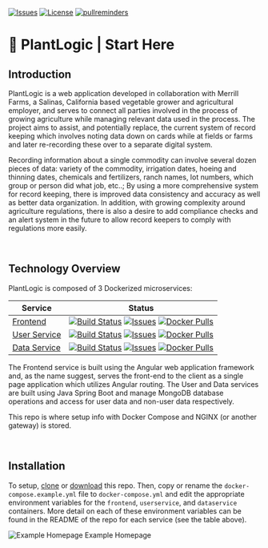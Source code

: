 [![Issues](https://img.shields.io/github/issues/plantlogic/start-here.svg?style=flat)](https://github.com/plantlogic/start-here/issues) [![License](https://img.shields.io/github/license/plantlogic/start-here.svg?style=flat)](https://github.com/plantlogic/start-here/blob/master/LICENSE) [![pullreminders](https://pullreminders.com/badge.svg)](https://pullreminders.com?ref=badge)
# 🌱 PlantLogic | Start Here

## **Introduction**

PlantLogic is a web application developed in collaboration with Merrill Farms, a Salinas, California based vegetable grower and agricultural employer, and serves to connect all parties involved in the process of growing agriculture while managing relevant data used in the process. The project aims to assist, and potentially replace, the current system of record keeping which involves noting data down on cards while at fields or farms and later re-recording these over to a separate digital system. 

Recording information about a single commodity can involve several dozen pieces of data: variety of the commodity, irrigation dates, hoeing and thinning dates, chemicals and fertilizers, ranch names, lot numbers, which group or person did what job, etc..; By using a more comprehensive system for record keeping, there is improved data consistency and accuracy as well as better data organization. In addition, with growing complexity around agriculture regulations, there is also a desire to add compliance checks and an alert system in the future to allow record keepers to comply with regulations more easily.

</br>

## **Technology Overview**

PlantLogic is composed of 3 Dockerized microservices:

| Service  | Status |
|----------|--------|
| [Frontend](https://github.com/plantlogic/frontend/) | [![Build Status](https://travis-ci.org/plantlogic/frontend.svg?branch=master)](https://travis-ci.org/plantlogic/frontend) [![Issues](https://img.shields.io/github/issues/plantlogic/frontend.svg?style=flat)](https://github.com/plantlogic/frontend/issues) [![Docker Pulls](https://img.shields.io/docker/pulls/projectnull4/plantlogic-frontend.svg?style=flat)](https://hub.docker.com/r/projectnull4/plantlogic-frontend)           |
| [User Service](https://github.com/plantlogic/user-service/) | [![Build Status](https://travis-ci.org/plantlogic/user-service.svg?branch=master)](https://travis-ci.org/plantlogic/user-service) [![Issues](https://img.shields.io/github/issues/plantlogic/user-service.svg?style=flat)](https://github.com/plantlogic/user-service/issues) [![Docker Pulls](https://img.shields.io/docker/pulls/plantlogic/user-service.svg?style=flat)](https://hub.docker.com/r/plantlogic/user-service) |
| [Data Service](https://github.com/plantlogic/data-service/) | [![Build Status](https://travis-ci.org/plantlogic/data-service.svg?branch=master)](https://travis-ci.org/plantlogic/data-service) [![Issues](https://img.shields.io/github/issues/plantlogic/data-service.svg?style=flat)](https://github.com/plantlogic/data-service/issues) [![Docker Pulls](https://img.shields.io/docker/pulls/plantlogic/data-service.svg?style=flat)](https://hub.docker.com/r/plantlogic/data-service) |

The Frontend service is built using the Angular web application framework and, as the name suggest, serves the front-end to the client as a single page application which utilizes Angular routing. The User and Data services are built using Java Spring Boot and manage MongoDB database operations and access for user data and non-user data respectively.

This repo is where setup info with Docker Compose and NGINX (or another gateway) is stored.

</br>

## **Installation**
To setup, [clone](x-github-client://openRepo/https://github.com/plantlogic/start-here) or [download](https://github.com/plantlogic/start-here/archive/master.zip) this repo. Then, copy or rename the `docker-compose.example.yml` file to `docker-compose.yml` and edit the appropriate environment variables for the `frontend`, `userservice`, and `dataservice` containers. More detail on each of these environment variables can be found in the README of the repo for each service (see the table above).

![Example Homepage](https://user-images.githubusercontent.com/420820/59152014-6409d380-89f1-11e9-8e0b-6d276dfb3bd2.png)
Example Homepage
